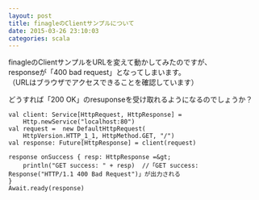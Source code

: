 ```yaml
---
layout: post
title: finagleのClientサンプルについて
date: 2015-03-26 23:10:03
categories: scala
---
```

<p>finagleのClientサンプルをURLを変えて動かしてみたのですが、<br>
responseが「400 bad request」となってしまいます。<br>
（URLはブラウザでアクセスできることを確認しています）</p>

<p>どうすれば「200 OK」のresuponseを受け取れるようになるのでしょうか？ </p>

```
val client: Service[HttpRequest, HttpResponse] =
    Http.newService("localhost:80")
val request =  new DefaultHttpRequest(
    HttpVersion.HTTP_1_1, HttpMethod.GET, "/")
val response: Future[HttpResponse] = client(request)

response onSuccess { resp: HttpResponse =&gt;
    println("GET success: " + resp)  //「GET success: Response("HTTP/1.1 400 Bad Request")」が出力される
}
Await.ready(response)
```
